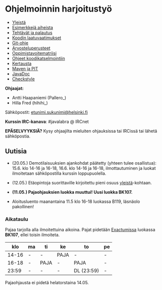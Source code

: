 ﻿# Ohjelmoinnin harjoitustyö

* [Yleistä](ohjeet/Yleistä.md)
* [Esimerkkejä aiheista](ohjeet/Esimerkkejä-aiheista.md)
* [Tehtävät ja palautus](ohjeet/Tehtävät-ja-palautus.md)
* [Koodin laatuvaatimukset](ohjeet/Koodin-laatuvaatimukset.md)
* [Git-ohje](ohjeet/Git-ohje.md)
* [Arvosteluperusteet](ohjeet/Arvosteluperusteet.md)
* [Oppimistavoitematriisi](http://www.cs.helsinki.fi/courses/58160/matriisi)
* [Ohjeet koodikatselmointiin](ohjeet/Koodikatselmointi.md)
* [Kertausta](ohjeet/Kertausta.md)
* [Maven ja PIT](ohjeet/Maven-ja-PIT.md)
* [JavaDoc](ohjeet/JavaDoc.md)
* [Checkstyle](ohjeet/Checkstyle.md)

**Ohjaajat:**
* Antti Haapaniemi (Pallero_)
* Hilla Fred (hihihi_)

Sähköpostit: etunimi.sukunimi@helsinki.fi

**Kurssin IRC-kanava**: 
\#javalabra @ IRCnet

**EPÄSELVYYKSIÄ?** Kysy ohjaajilta mieluiten ohjauksissa tai IRCissä tai lähetä sähköpostia.

## Uutisia

* (20.05.) Demotilaisuuksien ajankohdat päätetty (yhteen tulee osallistua): 15.6. klo 14-16 ja 16-18, 16.6. klo 14-16 ja 16-18, ilmottautuminen ja luokat ilmoitetaan sähköpostilla kurssin loppupuolella.

* (12.05.) Etäopintoja suorittaville kirjoitettu pieni osuus [yleistä](ohjeet/Yleistä.md)-kohtaan.

* **(11.05.) Pajaohjauksien luokka muuttui! Uusi luokka BK107.**

* Aloitusluento maanantaina 11.5 klo 16-18 luokassa B119, läsnäolo pakollinen!

### Aikataulu

Pajaa tarjolla alla ilmoitettuina aikoina. Pajat pidetään [Exactumissa](http://www.helsinki.fi/teknos/opetustilat/kumpula/gh2b/default.htm) luokassa **BK107**, ellei toisin ilmoiteta.

| klo   | ma  | ti    | ke   | to       | pe    | 
| ---   | --- | ---   | ---  | ---      | ---   | 
|14-16  | -   | -     | PAJA | -        | -     |
|16-18  | -   | PAJA  | -    | PAJA     | -     |
| 23:59 | -   | -     | -    | DL (23:59)        | -     | 

Pajaohjausta ei pidetä helatorstaina 14.05.
